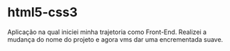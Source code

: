 # html5-css3
Aplicação na qual iniciei minha trajetoria como Front-End.
Realizei a mudança do nome do projeto e agora vms dar uma encrementada suave.
